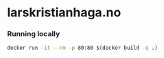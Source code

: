 # larskristianhaga.no

### Running locally

```bash
docker run -it --rm -p 80:80 $(docker build -q .)
```
